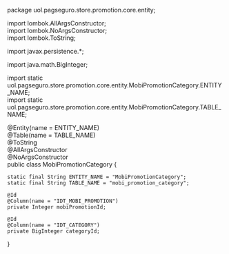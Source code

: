 package uol.pagseguro.store.promotion.core.entity;  
  
import lombok.AllArgsConstructor;  
import lombok.NoArgsConstructor;  
import lombok.ToString;  
  
import javax.persistence.*;  
  
import java.math.BigInteger;  
  
import static uol.pagseguro.store.promotion.core.entity.MobiPromotionCategory.ENTITY_NAME;  
import static uol.pagseguro.store.promotion.core.entity.MobiPromotionCategory.TABLE_NAME;  
  
  
@Entity(name = ENTITY_NAME)  
@Table(name = TABLE_NAME)  
@ToString  
@AllArgsConstructor  
@NoArgsConstructor  
public class MobiPromotionCategory {  
  
    static final String ENTITY_NAME = "MobiPromotionCategory";  
    static final String TABLE_NAME = "mobi_promotion_category";  
  
    @Id  
    @Column(name = "IDT_MOBI_PROMOTION")  
    private Integer mobiPromotionId;  
  
    @Id  
    @Column(name = "IDT_CATEGORY")  
    private BigInteger categoryId;  
  
}